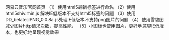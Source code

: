 网易云音乐官网首页
（1）使用html5最新标签进行命名
（2）使用html5shiv.min.js 解决IE低版本不支持html5标签的问题
（3）使用DD_belatedPNG_0.0.8a.js处理IE低版本不支持png图片的问题
（4）使用雪碧图减少图片http请求次数，提高性能，
（5）小图标也使用图片，更好地兼容IE低版本，也更好地呈现视觉效果